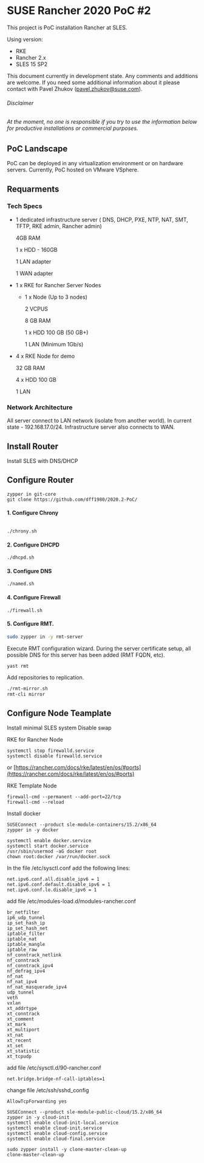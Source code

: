 # SUSE Rancher 2020 PoC #2

This project is PoC installation Rancher at SLES.

Using version:
- RKE
- Rancher 2.x
- SLES 15 SP2

This document currently in development state. Any comments and additions are welcome.
If you need some additional information about it please contact with Pavel Zhukov (pavel.zhukov@suse.com).

###### Disclaimer
###### _At the moment, no one is responsible if you try to use the information below for productive installations or commercial purposes._

## PoC Landscape
PoC can be deployed in any virtualization environment or on hardware servers.
Currently, PoC hosted on VMware VSphere.

## Requarments

### Tech Specs
- 1 dedicated infrastructure server ( DNS, DHCP, PXE, NTP, NAT, SMT, TFTP, RKE admin, Rancher admin)
    
    4GB RAM
    
    1 x HDD - 160GB
    
    1 LAN adapter
    
    1 WAN adapter

- 1 x RKE for Rancher Server Nodes
  
  - 1 x  Node (Up to 3  nodes)
  
     2 VCPUS
     
     8 GB RAM
  
     1 x HDD 100 GB (50 GB+)
  
     1 LAN (Minimum 1Gb/s)
  
- 4 x RKE Node for demo
    
     32 GB RAM
     
     4 x HDD 100 GB
     
     1 LAN

### Network Architecture
All server connect to LAN network (isolate from another world). In current state - 192.168.17.0/24.
Infrastructure server also connects to WAN.

## Install Router
Install SLES with DNS/DHCP

## Configure Router
```
zypper in git-core
git clone https://github.com/dff1980/2020.2-PoC/
```
#### 1. Configure Chrony
```

./chrony.sh
```
#### 2. Configure DHCPD
```
./dhcpd.sh
```
#### 3. Configure DNS
```
./named.sh
```
#### 4. Configure Firewall
```
./firewall.sh
```

#### 5. Configure RMT.
```bash
sudo zypper in -y rmt-server
```
Execute RMT configuration wizard. During the server certificate setup, all possible DNS for this server has been added (RMT FQDN, etc).
```
yast rmt
```
Add repositories to replication.
```bash
./rmt-mirror.sh
rmt-cli mirror
```

## Configure Node Teamplate
Install minimal SLES system
Disable swap

RKE for Rancher Node
```
systemctl stop firewalld.service
systemctl disable firewalld.service
```
or [https://rancher.com/docs/rke/latest/en/os/#ports](https://rancher.com/docs/rke/latest/en/os/#ports)

RKE Template Node
```
firewall-cmd --permanent --add-port=22/tcp
firewall-cmd --reload
```

Install docker
```
SUSEConnect --product sle-module-containers/15.2/x86_64
zypper in -y docker
```
```
systemctl enable docker.service
systemctl start docker.service
/usr/sbin/usermod -aG docker root
chown root:docker /var/run/docker.sock
```


In the file /etc/sysctl.conf add the following lines:
```
net.ipv6.conf.all.disable_ipv6 = 1
net.ipv6.conf.default.disable_ipv6 = 1
net.ipv6.conf.lo.disable_ipv6 = 1
```
add file /etc/modules-load.d/modules-rancher.conf
```
br_netfilter
ip6_udp_tunnel
ip_set_hash_ip
ip_set_hash_net
iptable_filter
iptable_nat
iptable_mangle
iptable_raw
nf_conntrack_netlink
nf_conntrack
nf_conntrack_ipv4
nf_defrag_ipv4
nf_nat
nf_nat_ipv4
nf_nat_masquerade_ipv4
udp_tunnel
veth
vxlan
xt_addrtype
xt_conntrack
xt_comment
xt_mark
xt_multiport
xt_nat
xt_recent
xt_set
xt_statistic
xt_tcpudp
```
add file /etc/sysctl.d/90-rancher.conf
```
net.bridge.bridge-nf-call-iptables=1
```
change file /etc/ssh/sshd_config
```
AllowTcpForwarding yes
```

```
SUSEConnect --product sle-module-public-cloud/15.2/x86_64
zypper in -y cloud-init
systemctl enable cloud-init-local.service
systemctl enable cloud-init.service
systemctl enable cloud-config.service
systemctl enable cloud-final.service

sudo zypper install -y clone-master-clean-up
clone-master-clean-up
```

